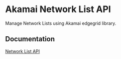 
# Akamai Network List API
Manage Network Lists using Akamai edgegrid library.

## Documentation
[Network List API](https://techdocs.akamai.com/network-lists/reference/api)
